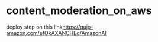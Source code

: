 # content_moderation_on_aws
 deploy step on this link<https://quip-amazon.com/efOkAXANCHEq/AmazonAI>